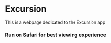 # Excursion
This is a webpage dedicated to the Excursion app

### Run on Safari for best viewing experience
